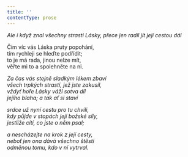 ```yaml
---
title: ''
contentType: prose
---
```


<section>

_Ale i když znal všechny strasti Lásky, přece jen radil jít její cestou dál_

</section>

<section>

Čím víc vás Láska pruty popohání,  
tím rychleji se hleďte podřídit;  
to je má rada, jinou nelze mít,  
věřte mi to a spolehněte na ni.

_Za čas vás stejně sladkým lékem zbaví  
všech trpkých strastí, jež jste zakusil,  
vždyť hoře Lásky váží sotva díl  
jejího blaha; a tak ať si staví_

</section>

<section>

_srdce už nyní cestu pro tu chvíli,  
kdy půjde v stopách její božské síly,  
jestliže cítí, co jste o něm psal;_

</section>

<section>

_a nescházejte na krok z její cesty,  
neboť jen ona dává všechno štěstí  
odměnou tomu, kdo v ní vytrval._

</section>

